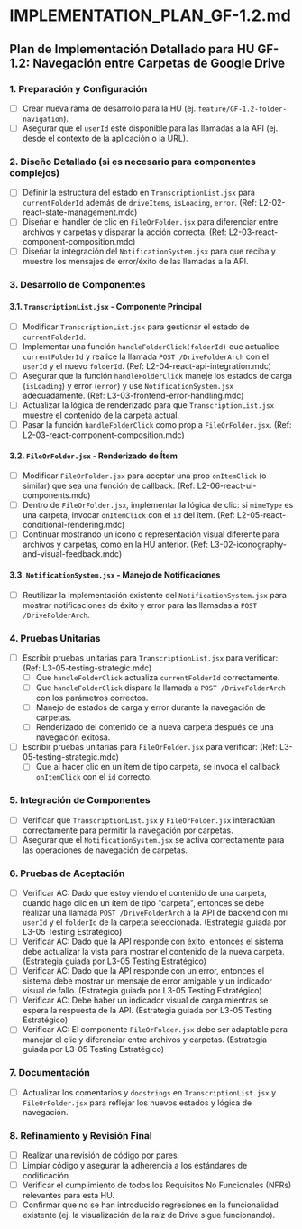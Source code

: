 # IMPLEMENTATION_PLAN_GF-1.2.md

## Plan de Implementación Detallado para HU GF-1.2: Navegación entre Carpetas de Google Drive

### 1. Preparación y Configuración

- [ ] Crear nueva rama de desarrollo para la HU (ej. `feature/GF-1.2-folder-navigation`).
- [ ] Asegurar que el `userId` esté disponible para las llamadas a la API (ej. desde el contexto de la aplicación o la URL).

### 2. Diseño Detallado (si es necesario para componentes complejos)

- [ ] Definir la estructura del estado en `TranscriptionList.jsx` para `currentFolderId` además de `driveItems`, `isLoading`, `error`. (Ref: L2-02-react-state-management.mdc)
- [ ] Diseñar el handler de clic en `FileOrFolder.jsx` para diferenciar entre archivos y carpetas y disparar la acción correcta. (Ref: L2-03-react-component-composition.mdc)
- [ ] Diseñar la integración del `NotificationSystem.jsx` para que reciba y muestre los mensajes de error/éxito de las llamadas a la API.

### 3. Desarrollo de Componentes

#### 3.1. `TranscriptionList.jsx` - Componente Principal

- [ ] Modificar `TranscriptionList.jsx` para gestionar el estado de `currentFolderId`.
- [ ] Implementar una función `handleFolderClick(folderId)` que actualice `currentFolderId` y realice la llamada `POST /DriveFolderArch` con el `userId` y el nuevo `folderId`. (Ref: L2-04-react-api-integration.mdc)
- [ ] Asegurar que la función `handleFolderClick` maneje los estados de carga (`isLoading`) y error (`error`) y use `NotificationSystem.jsx` adecuadamente. (Ref: L3-03-frontend-error-handling.mdc)
- [ ] Actualizar la lógica de renderizado para que `TranscriptionList.jsx` muestre el contenido de la carpeta actual.
- [ ] Pasar la función `handleFolderClick` como prop a `FileOrFolder.jsx`. (Ref: L2-03-react-component-composition.mdc)

#### 3.2. `FileOrFolder.jsx` - Renderizado de Ítem

- [ ] Modificar `FileOrFolder.jsx` para aceptar una prop `onItemClick` (o similar) que sea una función de callback. (Ref: L2-06-react-ui-components.mdc)
- [ ] Dentro de `FileOrFolder.jsx`, implementar la lógica de clic: si `mimeType` es una carpeta, invocar `onItemClick` con el `id` del ítem. (Ref: L2-05-react-conditional-rendering.mdc)
- [ ] Continuar mostrando un icono o representación visual diferente para archivos y carpetas, como en la HU anterior. (Ref: L3-02-iconography-and-visual-feedback.mdc)

#### 3.3. `NotificationSystem.jsx` - Manejo de Notificaciones

- [ ] Reutilizar la implementación existente del `NotificationSystem.jsx` para mostrar notificaciones de éxito y error para las llamadas a `POST /DriveFolderArch`.

### 4. Pruebas Unitarias

- [ ] Escribir pruebas unitarias para `TranscriptionList.jsx` para verificar: (Ref: L3-05-testing-strategic.mdc)
    - [ ] Que `handleFolderClick` actualiza `currentFolderId` correctamente.
    - [ ] Que `handleFolderClick` dispara la llamada a `POST /DriveFolderArch` con los parámetros correctos.
    - [ ] Manejo de estados de carga y error durante la navegación de carpetas.
    - [ ] Renderizado del contenido de la nueva carpeta después de una navegación exitosa.
- [ ] Escribir pruebas unitarias para `FileOrFolder.jsx` para verificar: (Ref: L3-05-testing-strategic.mdc)
    - [ ] Que al hacer clic en un ítem de tipo carpeta, se invoca el callback `onItemClick` con el `id` correcto.

### 5. Integración de Componentes

- [ ] Verificar que `TranscriptionList.jsx` y `FileOrFolder.jsx` interactúan correctamente para permitir la navegación por carpetas.
- [ ] Asegurar que el `NotificationSystem.jsx` se activa correctamente para las operaciones de navegación de carpetas.

### 6. Pruebas de Aceptación

- [ ] Verificar AC: Dado que estoy viendo el contenido de una carpeta, cuando hago clic en un ítem de tipo "carpeta", entonces se debe realizar una llamada `POST /DriveFolderArch` a la API de backend con mi `userId` y el `folderId` de la carpeta seleccionada. (Estrategia guiada por L3-05 Testing Estratégico)
- [ ] Verificar AC: Dado que la API responde con éxito, entonces el sistema debe actualizar la vista para mostrar el contenido de la nueva carpeta. (Estrategia guiada por L3-05 Testing Estratégico)
- [ ] Verificar AC: Dado que la API responde con un error, entonces el sistema debe mostrar un mensaje de error amigable y un indicador visual de fallo. (Estrategia guiada por L3-05 Testing Estratégico)
- [ ] Verificar AC: Debe haber un indicador visual de carga mientras se espera la respuesta de la API. (Estrategia guiada por L3-05 Testing Estratégico)
- [ ] Verificar AC: El componente `FileOrFolder.jsx` debe ser adaptable para manejar el clic y diferenciar entre archivos y carpetas. (Estrategia guiada por L3-05 Testing Estratégico)

### 7. Documentación

- [ ] Actualizar los comentarios y `docstrings` en `TranscriptionList.jsx` y `FileOrFolder.jsx` para reflejar los nuevos estados y lógica de navegación.

### 8. Refinamiento y Revisión Final

- [ ] Realizar una revisión de código por pares.
- [ ] Limpiar código y asegurar la adherencia a los estándares de codificación.
- [ ] Verificar el cumplimiento de todos los Requisitos No Funcionales (NFRs) relevantes para esta HU.
- [ ] Confirmar que no se han introducido regresiones en la funcionalidad existente (ej. la visualización de la raíz de Drive sigue funcionando).
